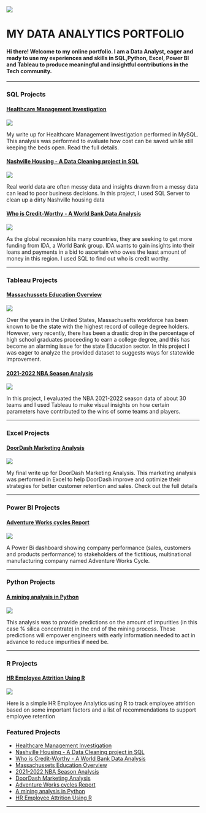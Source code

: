 <img src="images/1668806434271.jfif?raw=true"/>

# MY DATA ANALYTICS PORTFOLIO
#### Hi there! Welcome to my online portfolio. I am a Data Analyst, eager and ready to use my experiences and skills in SQL,Python, Excel, Power BI and Tableau to produce meaningful and insightful contributions in the Tech community.

---

### SQL Projects

#### [Healthcare Management Investigation](https://www.linkedin.com/pulse/healthcare-management-investigation-tolulope-akinmoju-/)
[<img src="images/Healthcare Instagram Post (4).png?raw=true"/>](https://www.linkedin.com/pulse/healthcare-management-investigation-tolulope-akinmoju-/)

My write up for Healthcare Management Investigation performed in MySQL. This analysis was performed to evaluate how cost can be saved while still keeping the beds open. Read the full details.


#### [Nashville Housing - A Data Cleaning project in SQL](/Nashville_SQL.md)
<img src="images/canadian-us-real-estate.jpg?raw=true"/>

Real world data are often messy data and insights drawn from a messy data can lead to poor business decisions. In this project, I used SQL Server to clean up a dirty Nashville housing data


#### [Who is Credit-Worthy - A World Bank Data Analysis](https://www.linkedin.com/pulse/who-credit-worthy-tolulope-akinmoju-/)
<img src="images/World Bank Day LinkedIn Post 2.png?raw=true"/>

As the global recession hits many countries, they are seeking to get more funding from IDA, a World Bank group. IDA wants to gain insights into their loans and payments in a bid to ascertain who owes the least amount of money in this region. I used SQL to find out who is credit worthy.

---

### Tableau Projects

#### [Massachussets Education Overview](/Education_Analysis.md)
<img src="images/Classroom Newsletter (1).png?raw=true"/>

Over the years in the United States, Massachusetts workforce has been known to be the state with the highest record of college degree holders. However, very recently, there has been a drastic drop in the percentage of high school graduates proceeding to earn a college degree, and this has become an alarming issue for the state Education sector. In this project I was eager to analyze the provided dataset to suggests ways for statewide improvement.


#### [2021-2022 NBA Season Analysis](https://www.linkedin.com/pulse/2021-2022-nba-season-analysis-tolulope-akinmoju-/)
[<img src="images/Orange Modern Basketball Tournament Instagram Post.png?raw=true"/>](https://www.linkedin.com/pulse/2021-2022-nba-season-analysis-tolulope-akinmoju-/)


In this project, I evaluated the NBA 2021-2022 season data of about 30 teams and I used Tableau to make visual insights on how certain parameters have contributed to the wins of some teams and players.

---

### Excel Projects

#### [DoorDash Marketing Analysis](https://www.linkedin.com/pulse/doordash-marketing-analysis-tolulope-akinmoju-/)
[<img src="images/Screenshot_20221202_104813.png?raw=true"/>](https://www.linkedin.com/pulse/doordash-marketing-analysis-tolulope-akinmoju-/)

My final write up for DoorDash Marketing Analysis. This marketing analysis was performed in Excel to help DoorDash improve and optimize their strategies for better customer retention and sales. Check out the full details 


---

### Power BI Projects
#### [Adventure Works cycles Report]( /Adventure_Cycle.md)
<img src="images/Nature Travel Collage Photo Facebook Post (1).png?raw=true"/>

A Power Bi dashboard showing company performance (sales, customers and products performance) to stakeholders of the fictitious, multinational manufacturing company named Adventure Works Cycle.


---


### Python Projects

#### [A mining analysis in Python](https://www.linkedin.com/pulse/quality-indicator-flotation-plant-mining-analysis-python-akinmoju-/)
[<img src="images/Black White Modern Minimal December 6 National Miners Day Instagram Post (6).png?raw=true"/>](https://www.linkedin.com/pulse/quality-indicator-flotation-plant-mining-analysis-python-akinmoju-/)

This analysis was to provide predictions on the amount of impurities (in this case % silica concentrate) in the end of the mining process. These predictions will empower engineers with early information needed to act in advance to reduce impurities if need be.

---


### R Projects

#### [HR Employee Attrition Using R](https://www.linkedin.com/pulse/exploratory-data-analysis-hr-employee-attrition-using-akinmoju-/)
[<img src="images/Blue Illustration Happy Working Greetings Facebook Post (1).png?raw=true"/>](https://www.linkedin.com/pulse/exploratory-data-analysis-hr-employee-attrition-using-akinmoju-/)

Here is a simple HR Employee Analytics using R to track employee attrition based on some important factors and a list of recommendations to support employee retention


### Featured Projects

- [Healthcare Management Investigation](https://www.linkedin.com/pulse/healthcare-management-investigation-tolulope-akinmoju-/)
- [Nashville Housing - A Data Cleaning project in SQL](/Nashville_SQL.md)
- [Who is Credit-Worthy - A World Bank Data Analysis](https://www.linkedin.com/pulse/who-credit-worthy-tolulope-akinmoju-/)
- [Massachussets Education Overview](/Education_Analysis.md)
- [2021-2022 NBA Season Analysis](https://www.linkedin.com/pulse/2021-2022-nba-season-analysis-tolulope-akinmoju-/)
- [DoorDash Marketing Analysis](https://www.linkedin.com/pulse/doordash-marketing-analysis-tolulope-akinmoju-/)
- [Adventure Works cycles Report]( Adventure_Cycle.md)
- [A mining analysis in Python](https://www.linkedin.com/pulse/quality-indicator-flotation-plant-mining-analysis-python-akinmoju-/)
- [HR Employee Attrition Using R](https://www.linkedin.com/pulse/exploratory-data-analysis-hr-employee-attrition-using-akinmoju-/)


---




